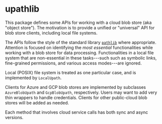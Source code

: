 # upathlib

This package defines some APIs for working with a cloud blob store (aka "object store"). The motivation is to provide a unified or "universal" API for blob store clients, including local file systems.

The APIs follow the style of the standard library [`pathlib`](https://docs.python.org/3/library/pathlib.html) where appropriate.
Attention is focused on identifying the *most essential* functionalities
while working with a blob store for data processing.
Functionalities in a local file system that are non-essential in these tasks---such
such as symbolic links, fine-grained permissions,
 and various access modes---are ignored.

Local (POSIX) file system is treated as one particular case,
and is implemented by `LocalUpath`.

Clients for Azure and GCP blob stores are implemented by subclasses
`AzureBlobUpath` and `GcpBlobUpath`, respectively. Users may want to
add very thin wrappers to handle credentials. Clients for other public-cloud blob stores will be added as needed.

Each method that involves cloud service calls has both sync and async versions.
